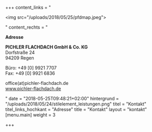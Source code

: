 +++
content_links = "<p><img src=\"/uploads/2018/05/25/pfdmap.jpeg\"></p>"
content_rechts = "<p><strong>Adresse</strong></p><p><strong>PICHLER FLACHDACH GmbH &amp; Co. KG<br></strong>Dorfstraße 24<br>94209 Regen</p><p>Büro: +49 [0] 9921 7707<br>Fax: +49 [0] 9921 6836</p><p>office(at)pichler-flachdach.de<br>www.pichler-flachdach.de</p>"
date = "2018-05-25T09:48:21+02:00"
hintergrund = "/uploads/2018/05/24/stilelement_leistungen.png"
titel = "Kontakt"
titel_links_hochkant = "Adresse"
title = "Kontakt"
layout = "kontakt"
[menu.main]
weight = 3

+++

